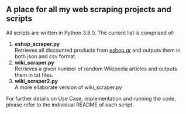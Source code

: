 ## A place for all my web scraping projects and scripts
All scripts are written in Python 3.8.0. The current list is comprised of:
1. **eshop_scraper.py**\
Retrieves all discounted products from [eshop.gr](https://www.e-shop.gr) and outputs them in both json and csv format.
2. **wiki_scraper.py**\
Retrieves a given number of random Wikipedia articles and outputs them in txt files.
3. **wiki_scraper2.py**\
A more ellaborate version of wiki_scraper.py

For further details on Use Case, implementation and running the code, please refer to the individual README of each script.
